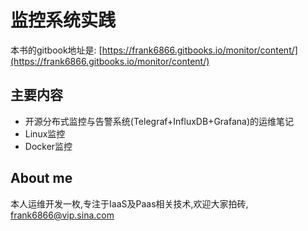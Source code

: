 # 监控系统实践

本书的gitbook地址是: [https://frank6866.gitbooks.io/monitor/content/](https://frank6866.gitbooks.io/monitor/content/)

## 主要内容

* 开源分布式监控与告警系统(Telegraf+InfluxDB+Grafana)的运维笔记
* Linux监控
* Docker监控

## About me
本人运维开发一枚,专注于IaaS及Paas相关技术,欢迎大家拍砖, [frank6866@vip.sina.com](mailto:frank6866@vip.sina.com)



